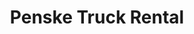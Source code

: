 ---
title: "Penske Truck Rental"
url: /phoenix/penske-truck-rental-north-43rd-avenue/
shop: storage rental
---